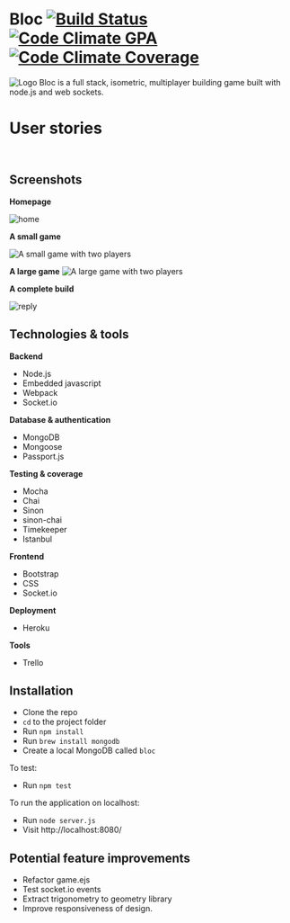 # Bloc [![Build Status](https://travis-ci.org/joemaidman/bloc.svg?branch=master)](https://travis-ci.org/joemaidman/bloc) [![Code Climate GPA](https://codeclimate.com/github/joemaidman/bloc/badges/gpa.svg)](https://codeclimate.com/github/joemaidman/bloc) [![Code Climate Coverage](https://codeclimate.com/github/joemaidman/bloc/badges/coverage.svg)](https://codeclimate.com/github/joemaidman/bloc)

![Logo](https://github.com/joemaidman/bloc/blob/master/screenshots/logo.png)
Bloc is a full stack, isometric, multiplayer building game built with node.js and web sockets.

# User stories
```


```

## Screenshots
**Homepage**

![home]()

**A small game**

![A small game with two players]()

**A large game**
![A large game with two players]()

**A complete build**

![reply]()

## Technologies & tools
**Backend**
- Node.js
- Embedded javascript
- Webpack
- Socket.io

**Database & authentication**
- MongoDB
- Mongoose
- Passport.js

**Testing & coverage**
- Mocha
- Chai
- Sinon
- sinon-chai
- Timekeeper
- Istanbul

**Frontend**
- Bootstrap
- CSS
- Socket.io

**Deployment**
- Heroku

**Tools**
- Trello

## Installation
- Clone the repo
- `cd` to the project folder
- Run `npm install`
- Run `brew install mongodb`
- Create a local MongoDB called `bloc`

To test:
- Run `npm test`

To run the application on localhost:
- Run `node server.js`
- Visit http://localhost:8080/

## Potential feature improvements
* Refactor game.ejs
* Test socket.io events
* Extract trigonometry to geometry library
* Improve responsiveness of design.
